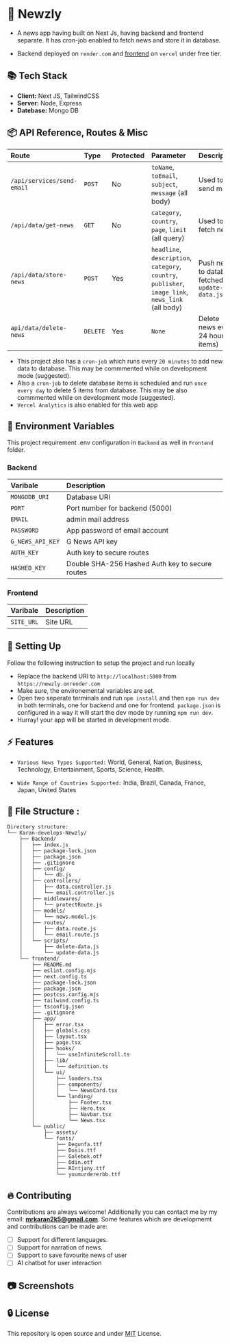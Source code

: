 # 🔰 Newzly

- A news app having built on Next Js, having backend and frontend separate. It has cron-job enabled to fetch news and store it in database.

- Backend deployed on `render.com` and [frontend](https://newzly-karan.vercel.app/) on `vercel` under free tier.

## 📚 Tech Stack

- **Client:** Next JS, TailwindCSS
- **Server:** Node, Express
- **Datebase:** Mongo DB

## 📦 API Reference, Routes & Misc

| Route                      | Type     | Protected | Parameter                                                                                           | Description                                       |
| :------------------------- | :------- | :-------- | :-------------------------------------------------------------------------------------------------- | :------------------------------------------------ |
| `/api/services/send-email` | `POST`   | No        | `toName`, `toEmail`, `subject`, `message` (all body)                                                | Used to send mails                                |
| `/api/data/get-news`       | `GET`    | No        | `category`, `country`, `page`, `limit` (all query)                                                  | Used to fetch news                                |
| `/api/data/store-news`     | `POST`   | Yes       | `headline`, `description`, `category`, `country`, `publisher`, `image_link`, `news_link` (all body) | Push news to database fetched by `update-data.js` |
| `api/data/delete-news`     | `DELETE` | Yes       | `None`                                                                                              | Delete news every 24 hour (5 items)               |

- This project also has a `cron-job` which runs every `20 minutes` to add new data to database. This may be commmented while on development mode (suggested).
- Also a `cron-job` to delete database items is scheduled and run `once every day` to delete 5 items from database. This may be also commmented while on development mode (suggested).
- `Vercel Analytics` is also enabled for this web app

## 🔩 Environment Variables

This project requirement .env configuration in `Backend` as well in `Frontend` folder.

### Backend

| Varibale         | Description                                     |
| :--------------- | :---------------------------------------------- |
| `MONGODB_URI`    | Database URI                                    |
| `PORT`           | Port number for backend (5000)                  |
| `EMAIL`          | admin mail address                              |
| `PASSWORD`       | App password of email account                   |
| `G_NEWS_API_KEY` | G News API key                                  |
| `AUTH_KEY`       | Auth key to secure routes                       |
| `HASHED_KEY`     | Double SHA-256 Hashed Auth key to secure routes |

### Frontend

| Varibale   | Description |
| :--------- | :---------- |
| `SITE_URL` | Site URL    |

## 🔨 Setting Up

Follow the following instruction to setup the project and run locally

- Replace the backend URI to `http://localhost:5000` from `https://newzly.onrender.com`
- Make sure, the environemental variables are set.
- Open two seperate terminals and run `npm install` and then `npm run dev` in both terminals, one for backend and one for frontend. `package.json` is configured in a way it will start the dev mode by running `npm run dev`.
- Hurray! your app will be started in development mode.

## ⚡ Features

- `Various News Types Supported:` World, General, Nation, Business, Technology, Entertainment, Sports, Science, Health.

- `Wide Range of Countries Supported:` India, Brazil, Canada, France, Japan, United States

## 📁 File Structure :

```
Directory structure:
└── Karan-develops-Newzly/
    ├── Backend/
    │   ├── index.js
    │   ├── package-lock.json
    │   ├── package.json
    │   ├── .gitignore
    │   ├── config/
    │   │   └── db.js
    │   ├── controllers/
    │   │   ├── data.controller.js
    │   │   └── email.controller.js
    │   ├── middlewares/
    │   │   └── protectRoute.js
    │   ├── models/
    │   │   └── news.model.js
    │   ├── routes/
    │   │   ├── data.route.js
    │   │   └── email.route.js
    │   └── scripts/
    │       ├── delete-data.js
    │       └── update-data.js
    └── frontend/
        ├── README.md
        ├── eslint.config.mjs
        ├── next.config.ts
        ├── package-lock.json
        ├── package.json
        ├── postcss.config.mjs
        ├── tailwind.config.ts
        ├── tsconfig.json
        ├── .gitignore
        ├── app/
        │   ├── error.tsx
        │   ├── globals.css
        │   ├── layout.tsx
        │   ├── page.tsx
        │   ├── hooks/
        │   │   └── useInfiniteScroll.ts
        │   ├── lib/
        │   │   └── definition.ts
        │   └── ui/
        │       ├── loaders.tsx
        │       ├── components/
        │       │   └── NewsCard.tsx
        │       └── landing/
        │           ├── Footer.tsx
        │           ├── Hero.tsx
        │           ├── Navbar.tsx
        │           └── News.tsx
        └── public/
            ├── assets/
            └── fonts/
                ├── Degunfa.ttf
                ├── Dosis.ttf
                ├── Galebok.otf
                ├── Odin.otf
                ├── RIntjany.ttf
                └── youmurdererbb.ttf

```

## 🔥 Contributing

Contributions are always welcome! Additionally you can contact me by my email: **mrkaran2k5@gmail.com**. Some features which are developmemt and contributions can be made are:

- [ ] Support for different languages.
- [ ] Support for narration of news.
- [ ] Support to save favourite news of user
- [ ] AI chatbot for user interaction

## 📷 Screenshots



## 🔒 License

This repository is open source and under [MIT](https://choosealicense.com/licenses/mit/) License.

